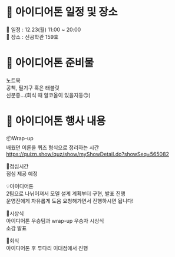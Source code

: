 # 🌷 아이디어톤 일정 및 장소
💠 일정 : 12.23(월) 11:00 ~ 20:00   
💠 장소 : 신공학관 159호   

# 🌷 아이디어톤 준비물  
노트북   
공책, 필기구 혹은 태블릿   
신분증…(회식 때 알코올이 있을지둥😏)   
   
# 🌷 아이디어톤 행사 내용  
📦Wrap-up   
배웠던 이론을 퀴즈 형식으로 정리하는 시간      
https://quizn.show/quz/show/myShowDetail.do?showSeq=565082      
   
🥄점심시간      
점심 제공 예정   
    
💡아이디어톤       
2팀으로 나뉘어져서 모델 설계 계획부터 구현, 발표 진행   
운영진에게 자유롭게 도움 요청해가면서 진행하시면 됩니다!   
   
🎁시상식   
아이디어톤 우승팀과 wrap-up 우승자 시상식   
소감 발표   
   
🍻회식   
아이디어톤 후 투다리 이대점에서 진행   
